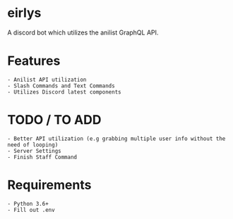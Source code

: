 # eirlys
A discord bot which utilizes the anilist GraphQL API.

# Features
```
- Anilist API utilization
- Slash Commands and Text Commands
- Utilizes Discord latest components
```

# TODO / TO ADD
```
- Better API utilization (e.g grabbing multiple user info without the need of looping)
- Server Settings
- Finish Staff Command
```

# Requirements
```
- Python 3.6+
- Fill out .env
```
